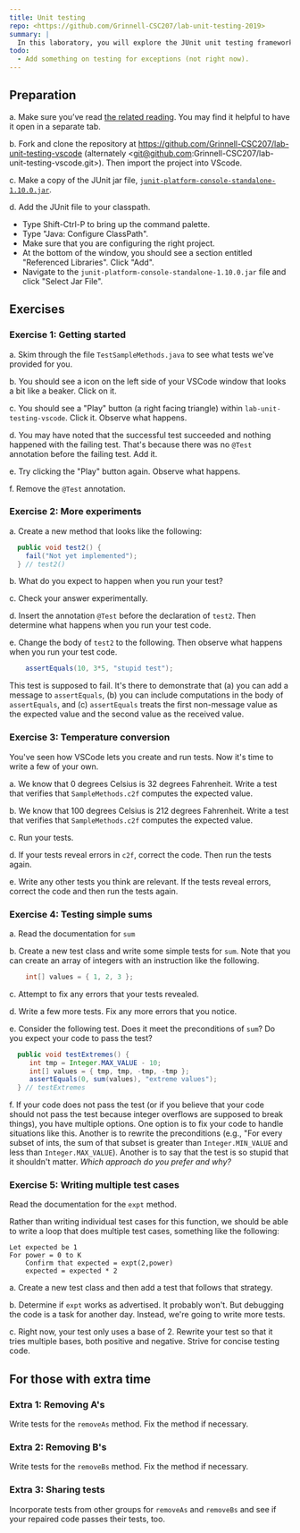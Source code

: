 ```yaml
---
title: Unit testing
repo: <https://github.com/Grinnell-CSC207/lab-unit-testing-2019>
summary: |
  In this laboratory, you will explore the JUnit unit testing framework, VSCodes's facilities for using JUnit, and the basics of Unit testing.
todo: 
  - Add something on testing for exceptions (not right now).
---
```


Preparation
-----------

a. Make sure you’ve read [the related reading](../readings/unit-testing).  You may find it helpful to have it open in a separate tab.

b. Fork and clone the repository at <https://github.com/Grinnell-CSC207/lab-unit-testing-vscode> (alternately <git@github.com:Grinnell-CSC207/lab-unit-testing-vscode.git>).  Then import the project into VScode.

c. Make a copy of the JUnit jar file, [`junit-platform-console-standalone-1.10.0.jar`](https://repo1.maven.org/maven2/org/junit/platform/junit-platform-console-standalone/1.10.0/junit-platform-console-standalone-1.10.0.jar).

d. Add the JUnit file to your classpath.

* Type Shift-Ctrl-P to bring up the command palette.
* Type "Java: Configure ClassPath".
* Make sure that you are configuring the right project.
* At the bottom of the window, you should see a section entitled "Referenced Libraries".  Click "Add".
* Navigate to the `junit-platform-console-standalone-1.10.0.jar` file and click "Select Jar File".

Exercises
---------

### Exercise 1: Getting started

a. Skim through the file `TestSampleMethods.java` to see what tests we've provided for you.

b. You should see a icon on the left side of your VSCode window that looks a bit like a beaker.  Click on it.

c. You should see a "Play" button (a right facing triangle) within `lab-unit-testing-vscode`.  Click it.  Observe what happens.

d. You may have noted that the successful test succeeded and nothing happened with the failing test.  That's because there was no `@Test` annotation before the failing test.  Add it.

e. Try clicking the "Play" button again.  Observe what happens.

f. Remove the `@Test` annotation.

### Exercise 2: More experiments

a. Create a new method that looks like the following:

```java
  public void test2() {
    fail("Not yet implemented");
  } // test2()
```

b. What do you expect to happen when you run your test?

c. Check your answer experimentally.

d. Insert the annotation `@Test` before the declaration of `test2`.  Then determine what happens when you run your test code.

e. Change the body of `test2` to the following.  Then observe what happens when you run your test code.

```java
    assertEquals(10, 3*5, "stupid test");
```

This test is supposed to fail.  It's there to demonstrate that (a) you can add a message to `assertEquals`, (b) you can include computations in the body of `assertEquals`, and (c) `assertEquals` treats the first non-message value as the expected value and the second value as the received value.

### Exercise 3: Temperature conversion

You've seen how VSCode lets you create and run tests.  Now it's time to write a few of your own.

a. We know that 0 degrees Celsius is 32 degrees Fahrenheit.  Write a test that verifies that `SampleMethods.c2f` computes the expected value.

b. We know that 100 degrees Celsius is 212 degrees Fahrenheit.  Write a test that verifies that `SampleMethods.c2f` computes the expected value.

c. Run your tests.

d. If your tests reveal errors in `c2f`, correct the code.  Then run the tests again.

e. Write any other tests you think are relevant.  If the tests reveal errors, correct the code and then run the tests again.

### Exercise 4: Testing simple sums

a. Read the documentation for `sum`

b. Create a new test class and write some simple tests for `sum`.  Note that you can create an array of integers with an instruction like the following.

```java
    int[] values = { 1, 2, 3 };
```

c. Attempt to fix any errors that your tests revealed.

d. Write a few more tests.  Fix any more errors that you notice.

e. Consider the following test.  Does it meet the preconditions of `sum`?  Do you expect your code to pass the test?  

```java
  public void testExtremes() {
     int tmp = Integer.MAX_VALUE - 10;
     int[] values = { tmp, tmp, -tmp, -tmp };
     assertEquals(0, sum(values), "extreme values");
  } // testExtremes
```

f.  If your code does not pass the test (or if you believe that your code should not pass the test because integer overflows are supposed to break things), you have multiple options.  One option is to fix your code to handle situations like this.  Another is to rewrite the preconditions (e.g., "For every subset of ints, the sum of that subset is greater than `Integer.MIN_VALUE` and less than `Integer.MAX_VALUE`).  Another is to say that the test is so stupid that it shouldn't matter.  _Which approach do you prefer and why?_

### Exercise 5: Writing multiple test cases

Read the documentation for the `expt` method.

Rather than writing individual test cases for this function, we should be able to write a loop that does multiple test cases, something like the following:

```text
Let expected be 1
For power = 0 to K
    Confirm that expected = expt(2,power)
    expected = expected * 2
```

a. Create a new test class and then add a test that follows that strategy.

b. Determine if `expt` works as advertised.  It probably won't.  But debugging the code is a task for another day.  Instead, we're going to write more tests.

c. Right now, your test only uses a base of 2.  Rewrite your test so that it tries multiple bases, both positive and negative.  Strive for concise testing code.

For those with extra time
-------------------------

### Extra 1: Removing A's

Write tests for the `removeAs` method.  Fix the method if necessary.

### Extra 2: Removing B's

Write tests for the `removeBs` method.  Fix the method if necessary.

### Extra 3: Sharing tests

Incorporate tests from other groups for `removeAs` and `removeBs`
and see if your repaired code passes their tests, too.

